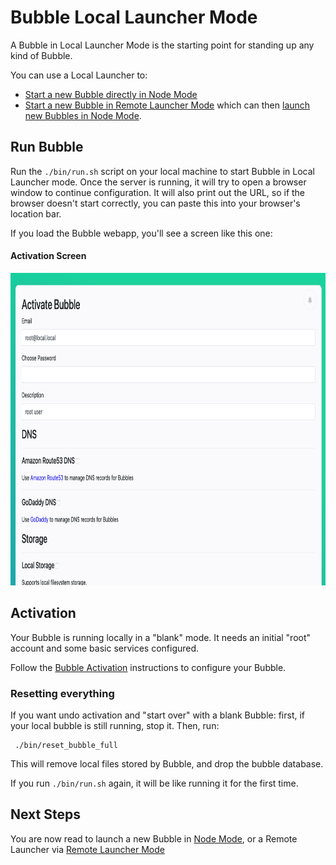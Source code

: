 Bubble Local Launcher Mode
==========================
A Bubble in Local Launcher Mode is the starting point for standing up any kind of Bubble.

You can use a Local Launcher to:
 * [Start a new Bubble directly in Node Mode](launch-node-from-local.md)
 * [Start a new Bubble in Remote Launcher Mode](remote-launcher.md) which can then [launch new Bubbles in Node Mode](launch-node-from-remote.md).

## Run Bubble
Run the `./bin/run.sh` script on your local machine to start Bubble in Local Launcher mode.
Once the server is running, it will try to open a browser window to continue configuration.
It will also print out the URL, so if the browser doesn't start correctly, you can paste this
into your browser's location bar.

If you load the Bubble webapp, you'll see a screen like this one:

#### Activation Screen
  <a href="img/activation.png"><img src="img/activation.png" alt="screenshot of Activation screen" height="500"/></a>

## Activation
Your Bubble is running locally in a "blank" mode. It needs an initial "root" account and some basic services configured.

Follow the [Bubble Activation](activation.md) instructions to configure your Bubble.

### Resetting everything
If you want undo activation and "start over" with a blank Bubble: first, if your local bubble is still running, stop it.
Then, run:

     ./bin/reset_bubble_full

This will remove local files stored by Bubble, and drop the bubble database.

If you run `./bin/run.sh` again, it will be like running it for the first time.

## Next Steps
You are now read to launch a new Bubble in [Node Mode](launch-node.md), or
a Remote Launcher via [Remote Launcher Mode](remote-launcher.md)
